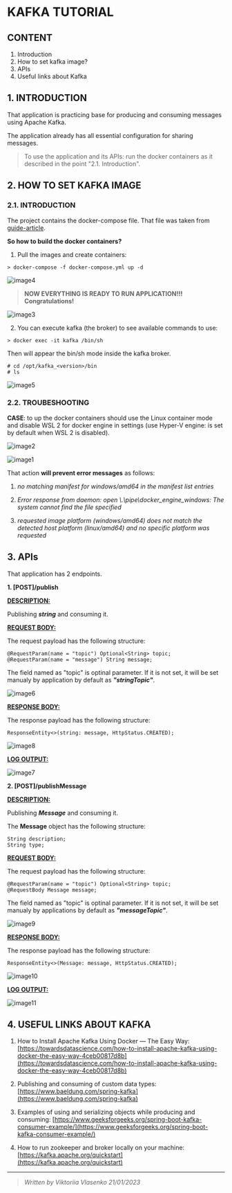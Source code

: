 # **KAFKA TUTORIAL**
## **CONTENT**
1. Introduction
2. How to set kafka image?
3. APIs
4. Useful links about Kafka

## **1. INTRODUCTION**

That application is practicing base for producing and consuming messages using Apache Kafka.

The application already has all essential configuration for sharing messages. 

> To use the application and its APIs: run the docker containers as it described in the point "2.1. Introduction".

## **2. HOW TO SET KAFKA IMAGE**

### **2.1. INTRODUCTION**
The project contains the docker-compose file. That file was taken from [guide-article](https://towardsdatascience.com/how-to-install-apache-kafka-using-docker-the-easy-way-4ceb00817d8b).

**So how to build the docker containers?**

1. Pull the images and create containers:
```
> docker-compose -f docker-compose.yml up -d
```
![image4](https://github.com/vikavl/spring-boot-tutorials/blob/main/kafka-string-json/src/main/resources/static/img4.png)

> **NOW EVERYTHING IS READY TO RUN APPLICATION!!! Congratulations!**

![image3](https://github.com/vikavl/spring-boot-tutorials/blob/main/kafka-string-json/src/main/resources/static/img3.png)

2. You can execute kafka (the broker) to see available commands to use:
```
> docker exec -it kafka /bin/sh
```
Then will appear the bin/sh mode inside the kafka broker.
```
# cd /opt/kafka_<version>/bin
# ls
```
![image5](https://github.com/vikavl/spring-boot-tutorials/blob/main/kafka-string-json/src/main/resources/static/img5.png)

### **2.2. TROUBESHOOTING**

**CASE**: to up the docker containers should use the Linux container mode and disable WSL 2 for docker engine in settings (use Hyper-V engine: is set by default when WSL 2 is disabled).

![image2](https://github.com/vikavl/spring-boot-tutorials/blob/main/kafka-string-json/src/main/resources/static/img2.png)

![image1](https://github.com/vikavl/spring-boot-tutorials/blob/main/kafka-string-json/src/main/resources/static/img1.png)

That action **will prevent error messages** as follows:

1. *no matching manifest for windows/amd64 in the manifest list entries*

2. *Error response from daemon: open \\.\pipe\docker_engine_windows: The system cannot find the file specified*

3. *requested image platform  (windows/amd64) does not match the detected host platform (linux/amd64) and no specific platform was requested*

## **3. APIs**
That application has 2 endpoints.

**1. [POST]/publish**

**<ins>DESCRIPTION:</ins>**

Publishing ***string*** and consuming it.

**<ins>REQUEST BODY:</ins>**

The request payload has the following structure:
```
@RequestParam(name = "topic") Optional<String> topic;
@RequestParam(name = "message") String message;
```
The field named as "topic" is optinal parameter. If it is not set, it will be set manualy by application by default as ***"stringTopic"***.

![image6](https://github.com/vikavl/spring-boot-tutorials/blob/main/kafka-string-json/src/main/resources/static/img6.png)

**<ins>RESPONSE BODY:</ins>**

The response payload has the following structure:
```
ResponseEntity<>(string: message, HttpStatus.CREATED);
```

![image8](https://github.com/vikavl/spring-boot-tutorials/blob/main/kafka-string-json/src/main/resources/static/img8.png)

**<ins>LOG OUTPUT:</ins>**

![image7](https://github.com/vikavl/spring-boot-tutorials/blob/main/kafka-string-json/src/main/resources/static/img7.png)

**2. [POST]/publishMessage**

**<ins>DESCRIPTION:</ins>**

Publishing ***Message*** and consuming it.

The **Message** object has the following structure:
```
String description;
String type;
```

**<ins>REQUEST BODY:</ins>**

The request payload has the following structure:
```
@RequestParam(name = "topic") Optional<String> topic;
@RequestBody Message message;
```
The field named as "topic" is optinal parameter. If it is not set, it will be set manualy by applications by default as ***"messageTopic"***.

![image9](https://github.com/vikavl/spring-boot-tutorials/blob/main/kafka-string-json/src/main/resources/static/img9.png)

**<ins>RESPONSE BODY:</ins>**

The response payload has the following structure:
```
ResponseEntity<>(Message: message, HttpStatus.CREATED);
```

![image10](https://github.com/vikavl/spring-boot-tutorials/blob/main/kafka-string-json/src/main/resources/static/img10.png)

**<ins>LOG OUTPUT:</ins>**

![image11](https://github.com/vikavl/spring-boot-tutorials/blob/main/kafka-string-json/src/main/resources/static/img11.png)

## **4. USEFUL LINKS ABOUT KAFKA**

1. How to Install Apache Kafka Using Docker — The Easy Way: [https://towardsdatascience.com/how-to-install-apache-kafka-using-docker-the-easy-way-4ceb00817d8b](https://towardsdatascience.com/how-to-install-apache-kafka-using-docker-the-easy-way-4ceb00817d8b)

2. Publishing and consuming of custom data types: [https://www.baeldung.com/spring-kafka](https://www.baeldung.com/spring-kafka)

3. Examples of using and serializing objects while producing and consuming: [https://www.geeksforgeeks.org/spring-boot-kafka-consumer-example/](https://www.geeksforgeeks.org/spring-boot-kafka-consumer-example/)

4. How to run zookeeper and broker locally on your machine: [https://kafka.apache.org/quickstart](https://kafka.apache.org/quickstart)

------

> *Written by Viktoriia Vlasenko 21/01/2023*
